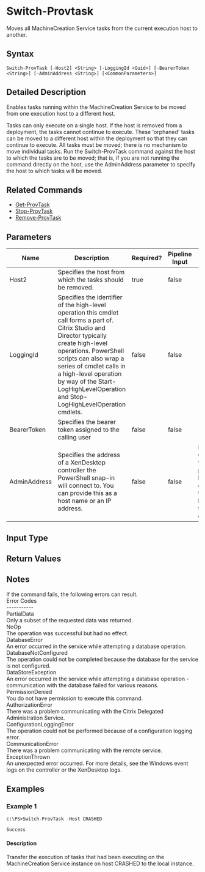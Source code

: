 ﻿
# Switch-Provtask
Moves all MachineCreation Service tasks from the current execution host to another.
## Syntax
```
Switch-ProvTask [-Host2] <String> [-LoggingId <Guid>] [-BearerToken <String>] [-AdminAddress <String>] [<CommonParameters>]
```
## Detailed Description
Enables tasks running within the MachineCreation Service to be moved from one execution host to a different host.

Tasks can only execute on a single host.  If the host is removed from a deployment, the tasks cannot continue to execute.  These 'orphaned' tasks can be moved to a different host within the deployment so that they can continue to execute.  All tasks must be moved; there is no mechanism to move individual tasks.  Run the Switch-ProvTask command against the host to which the tasks are to be moved; that is, if you are not running the command directly on the host, use the AdminAddress parameter to specify the host to which tasks will be moved.


## Related Commands

* [Get-ProvTask](../Get-ProvTask/)
* [Stop-ProvTask](../Stop-ProvTask/)
* [Remove-ProvTask](../Remove-ProvTask/)
## Parameters
| Name   | Description | Required? | Pipeline Input | Default Value |
| --- | --- | --- | --- | --- |
| Host2 | Specifies the host from which the tasks should be removed. | true | false |  |
| LoggingId | Specifies the identifier of the high-level operation this cmdlet call forms a part of. Citrix Studio and Director typically create high-level operations. PowerShell scripts can also wrap a series of cmdlet calls in a high-level operation by way of the Start-LogHighLevelOperation and Stop-LogHighLevelOperation cmdlets. | false | false |  |
| BearerToken | Specifies the bearer token assigned to the calling user | false | false |  |
| AdminAddress | Specifies the address of a XenDesktop controller the PowerShell snap-in will connect to. You can provide this as a host name or an IP address. | false | false | Localhost. Once a value is provided by any cmdlet, this value becomes the default. |

## Input Type

### 

## Return Values

### 

## Notes
If the command fails, the following errors can result.<br>    Error Codes<br>    -----------<br>    PartialData<br>        Only a subset of the requested data was returned.<br>    NoOp<br>        The operation was successful but had no effect.<br>    DatabaseError<br>        An error occurred in the service while attempting a database operation.<br>    DatabaseNotConfigured<br>        The operation could not be completed because the database for the service is not configured.<br>    DataStoreException<br>        An error occurred in the service while attempting a database operation - communication with the database failed for various reasons.<br>    PermissionDenied<br>        You do not have permission to execute this command.<br>    AuthorizationError<br>        There was a problem communicating with the Citrix Delegated Administration Service.<br>    ConfigurationLoggingError<br>        The operation could not be performed because of a configuration logging error.<br>    CommunicationError<br>        There was a problem communicating with the remote service.<br>    ExceptionThrown<br>        An unexpected error occurred.  For more details, see the Windows event logs on the controller or the XenDesktop logs.
## Examples

### Example 1
```
c:\PS>Switch-ProvTask -Host CRASHED

Success
```
#### Description
Transfer the execution of tasks that had been executing on the MachineCreation Service instance on host CRASHED to the local instance.
